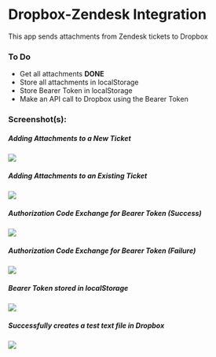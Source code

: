 # Dropbox-Zendesk Integration

This app sends attachments from Zendesk tickets to Dropbox

### To Do

* Get all attachments **DONE**
* Store all attachments in localStorage
* Store Bearer Token in localStorage
* Make an API call to Dropbox using the Bearer Token

### Screenshot(s):

##### Adding Attachments to a New Ticket

![](http://g.recordit.co/E3yeOdNfJW.gif)

##### Adding Attachments to an Existing Ticket

![](http://g.recordit.co/GoWwho7s2j.gif)

##### Authorization Code Exchange for Bearer Token (Success)

![](http://g.recordit.co/KseOKoUwmN.gif)

##### Authorization Code Exchange for Bearer Token (Failure)

![](http://g.recordit.co/J39vR4nN1z.gif)

##### Bearer Token stored in localStorage

![](http://g.recordit.co/zfiSvjrYVM.gif)

##### Successfully creates a test text file in Dropbox

![](http://g.recordit.co/ZUW55CeCNd.gif)